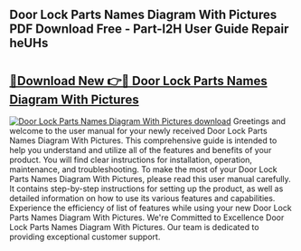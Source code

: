 ## Door Lock Parts Names Diagram With Pictures PDF Download Free - Part-l2H User Guide Repair heUHs

# <h2><a href="http://dfke5yq.blite.top/?on=Door+Lock+Parts+Names+Diagram+With+Pictures">🔗Download New 👉🔴 Door Lock Parts Names Diagram With Pictures</a></h2>

[![Door Lock Parts Names Diagram With Pictures download](https://i.imgur.com/lujVjoI.png)](http://dfke5yq.blite.top/?on=Door+Lock+Parts+Names+Diagram+With+Pictures)
Greetings and welcome to the user manual for your newly received Door Lock Parts Names Diagram With Pictures. This comprehensive guide is intended to help you understand and utilize all of the features and benefits of your product. You will find clear instructions for installation, operation, maintenance, and troubleshooting. To make the most of your Door Lock Parts Names Diagram With Pictures, please read this user manual carefully. It contains step-by-step instructions for setting up the product, as well as detailed information on how to use its various features and capabilities. Experience the efficiency of list of features while using your new Door Lock Parts Names Diagram With Pictures. We're Committed to Excellence Door Lock Parts Names Diagram With Pictures. Our team is dedicated to providing exceptional customer support.
